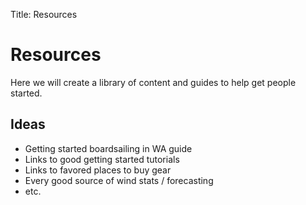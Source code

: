 Title: Resources

# Resources

Here we will create a library of content and guides to help get people started.

## Ideas

*   Getting started boardsailing in WA guide
*   Links to good getting started tutorials
*   Links to favored places to buy gear
*   Every good source of wind stats / forecasting
*   etc.
